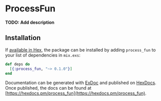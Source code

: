 # ProcessFun

**TODO: Add description**

## Installation

If [available in Hex](https://hex.pm/docs/publish), the package can be installed
by adding `process_fun` to your list of dependencies in `mix.exs`:

```elixir
def deps do
  [{:process_fun, "~> 0.1.0"}]
end
```

Documentation can be generated with [ExDoc](https://github.com/elixir-lang/ex_doc)
and published on [HexDocs](https://hexdocs.pm). Once published, the docs can
be found at [https://hexdocs.pm/process_fun](https://hexdocs.pm/process_fun).

